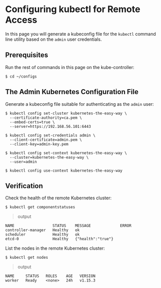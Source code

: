 # Configuring kubectl for Remote Access

In this page you will generate a kubeconfig file for the `kubectl` command line utility based on the `admin` user credentials.

## Prerequisites

Run the rest of commands in this page on the kube-controller:

```
$ cd ~/configs
```

## The Admin Kubernetes Configuration File

Generate a kubeconfig file suitable for authenticating as the `admin` user:

```
$ kubectl config set-cluster kubernetes-the-easy-way \
  --certificate-authority=ca.pem \
  --embed-certs=true \
  --server=https://192.168.56.101:6443

$ kubectl config set-credentials admin \
  --client-certificate=admin.pem \
  --client-key=admin-key.pem

$ kubectl config set-context kubernetes-the-easy-way \
  --cluster=kubernetes-the-easy-way \
  --user=admin

$ kubectl config use-context kubernetes-the-easy-way
```

## Verification

Check the health of the remote Kubernetes cluster:

```
$ kubectl get componentstatuses
```

> output

```
NAME                 STATUS    MESSAGE             ERROR
controller-manager   Healthy   ok
scheduler            Healthy   ok
etcd-0               Healthy   {"health":"true"}
```

List the nodes in the remote Kubernetes cluster:

```
$ kubectl get nodes
```

> output

```
NAME     STATUS   ROLES    AGE   VERSION
worker   Ready    <none>   24h   v1.15.3
```
